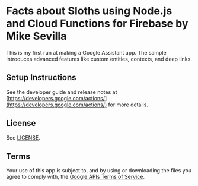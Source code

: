 # Facts about Sloths using Node.js and Cloud Functions for Firebase by Mike Sevilla
This is my first run at making a Google Assistant app. The sample introduces 
advanced features like custom entities, contexts, and deep links.

## Setup Instructions
See the developer guide and release notes at [https://developers.google.com/actions/](https://developers.google.com/actions/) for more details.

## License
See [LICENSE](LICENSE).

## Terms
Your use of this app is subject to, and by using or downloading the files you agree to comply with, the [Google APIs Terms of Service](https://developers.google.com/terms/).
